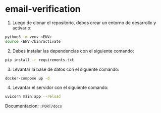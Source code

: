 # email-verification

1. Luego de clonar el repositorio, debes crear un entorno de desarrollo y activarlo: 
``` bash
python3 -m venv <ENV> 
source <ENV>/bin/activate
```
2. Debes instalar las dependencias con el siguiente comando:
```bash
pip install -r requirements.txt
```
3. Levantar la base de datos con el siguente comando:
```bash 
docker-compose up -d
```
4. Levantar el servidor con el siguiente comando:
``` bash
uvicorn main:app --reload
```

Documentacion:
    ``:PORT/docs``
